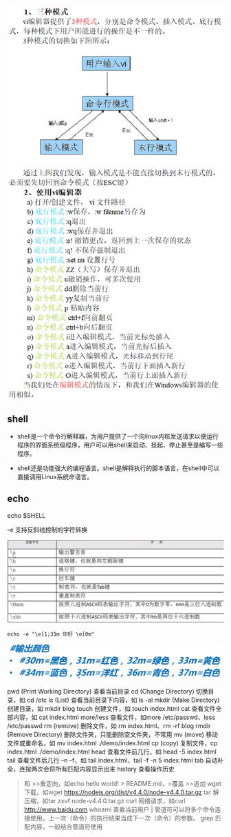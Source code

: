 ![](/assets/360截图17940622107137107.png)


## shell

* shell是一个命令行解释器，为用户提供了一个向linux内核发送请求以便运行程序的界面系统级程序，用户可以用shell来启动、挂起、停止甚至是编写一些程序。

* shell还是功能强大的编程语言。shell是解释执行的脚本语言，在shell中可以直接调用Linux系统命语言。

## echo

echo $SHELL

-e    支持反斜线控制的字符转换

![](/assets/360截图176808038110297.png)

`echo -e "\e[1;31m 你好 \e[0m"`

![](/assets/360截图16821217658050.png)


pwd (Print Working Directory) 查看当前目录
cd (Change Directory) 切换目录，如 cd /etc
ls (List) 查看当前目录下内容，如 ls -al
mkdir (Make Directory) 创建目录，如 mkdir blog
touch 创建文件，如 touch index.html
cat 查看文件全部内容，如 cat index.html
more/less 查看文件，如more /etc/passwd、less /etc/passwd
rm (remove) 删除文件，如 rm index.html、rm -rf  blog
rmdir (Remove Directory) 删除文件夹，只能删除空文件夹，不常用
mv (move) 移动文件或重命名，如 mv index.html ./demo/index.html
cp (copy) 复制文件，cp index.html ./demo/index.html
head 查看文件前几行，如 head -5 index.html
tail 查看文件后几行 –n –f，如 tail index.html、tail -f -n 5 index.html 
tab 自动补全，连按两次会将所有匹配内容显示出来
history 查看操作历史
> 和 >>重定向，如echo hello world! > README.md，>覆盖 >>追加
wget 下载，如wget https://nodejs.org/dist/v4.4.0/node-v4.4.0.tar.gz
tar 解压缩，如tar zxvf node-v4.4.0.tar.gz
curl 网络请求，如curl http://www.baidu.com
whoami 查看当前用户
| 管道符可以将多个命令连接使用，上一次（命令）的执行结果当成下一次（命令）的参数。
grep 匹配内容，一般结合管道符使用
